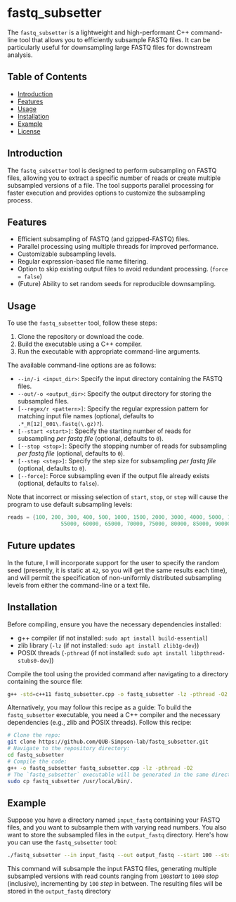 # fastq_subsetter
The `fastq_subsetter` is a lightweight and high-performant  C++ command-line tool that allows you to efficiently subsample FASTQ files. It can be particularly useful for downsampling large FASTQ files for downstream analysis.

## Table of Contents
- [Introduction](#introduction)
- [Features](#features)
- [Usage](#usage)
- [Installation](#installation)
- [Example](#example)
- [License](#license)

## Introduction
The `fastq_subsetter` tool is designed to perform subsampling on FASTQ files, allowing you to extract a specific number of reads or create multiple subsampled versions of a file. The tool supports parallel processing for faster execution and provides options to customize the subsampling process.

## Features
- Efficient subsampling of FASTQ (and gzipped-FASTQ) files.
- Parallel processing using multiple threads for improved performance.
- Customizable subsampling levels.
- Regular expression-based file name filtering.
- Option to skip existing output files to avoid redundant processing. (`force = false`)
- (Future) Ability to set random seeds for reproducible downsampling.

## Usage
To use the `fastq_subsetter` tool, follow these steps:

1. Clone the repository or download the code.
2. Build the executable using a C++ compiler.
3. Run the executable with appropriate command-line arguments.

The available command-line options are as follows:

- `--in/-i <input_dir>`: Specify the input directory containing the FASTQ files.
- `--out/-o <output_dir>`: Specify the output directory for storing the subsampled files.
- `[--regex/r <pattern>]`: Specify the regular expression pattern for matching input file names (optional, defaults to `.*_R[12]_001\.fastq(\.gz)?`).
- `[--start <start>]`: Specify the starting number of reads for subsampling _per fastq file_ (optional, defaults to `0`).
- `[--stop <stop>]`: Specify the stopping number of reads for subsampling _per fastq file_ (optional, defaults to `0`).
- `[--step <step>]`: Specify the step size for subsampling _per fastq file_ (optional, defaults to `0`).
- `[--force]`: Force subsampling even if the output file already exists (optional, defaults to `false`).

Note that incorrect or missing selection of `start`, `stop`, or `step` will cause the program to use default subsampling levels:
```c++
reads = {100, 200, 300, 400, 500, 1000, 1500, 2000, 3000, 4000, 5000, 10000, 15000, 20000, 25000, 30000, 35000, 40000, 45000, 50000,
                 55000, 60000, 65000, 70000, 75000, 80000, 85000, 90000, 95000, 10000, 110000, 120000, 130000, 140000, 150000, 160000, 170000, 180000, 190000, 200000};
```

## Future updates
In the future, I will incorporate support for the user to specify the random seed (presently, it is static at `42`, so you will get the same results each time), and will permit the specification of non-uniformly distributed subsampling levels from either the command-line or a text file.


## Installation
Before compiling, ensure you have the necessary dependencies installed:
- g++ compiler (if not installed: `sudo apt install build-essential`)
- zlib library (`-lz` (if not installed: `sudo apt install zlib1g-dev`))
- POSIX threads (`-pthread` (if not installed: `sudo apt install libpthread-stubs0-dev`))

Compile the tool using the provided command after navigating to a directory containing the source file:
```sh
g++ -std=c++11 fastq_subsetter.cpp -o fastq_subsetter -lz -pthread -O2
```
Alternatively, you may follow this recipe as a guide:
To build the `fastq_subsetter` executable, you need a C++ compiler and the necessary dependencies (e.g., zlib and POSIX threads). Follow this recipe:
```sh
# Clone the repo:
git clone https://github.com/QUB-Simpson-lab/fastq_subsetter.git
# Navigate to the repository directory:
cd fastq_subsetter
# Compile the code:
g++ -o fastq_subsetter fastq_subsetter.cpp -lz -pthread -O2
# The `fastq_subsetter` executable will be generated in the same directory, and can be installed:
sudo cp fastq_subsetter /usr/local/bin/.
```

## Example

Suppose you have a directory named `input_fastq` containing your FASTQ files, and you want to subsample them with varying read numbers. You also want to store the subsampled files in the `output_fastq` directory. Here's how you can use the `fastq_subsetter` tool:

```bash
./fastq_subsetter --in input_fastq --out output_fastq --start 100 --stop 1000 --step 100
```

This command will subsample the input FASTQ files, generating multiple subsampled versions with read counts ranging from `100`_start_ to `1000` _stop_ (inclusive), incrementing by `100` _step_ in between. The resulting files will be stored in the `output_fastq` directory
